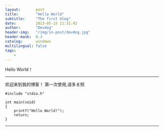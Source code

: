 ```yaml
---
layout:       post
title:        "Hello World"
subtitle:     "The first blog"
date:         2013-05-15 11:31:42
author:       "Devdog"
header-img:   "/img/in-post/devdog.jpg"
header-mask:  0.3
catalog:      windows
multilingual: false
tags:
    - 
---
```



Hello World！

---

欢迎来到我的博客！
第一次使用,请多关照


	#include "stdio.h"

	int main(void)
	{
		printf("Hello World!");
		return;
	}


---




